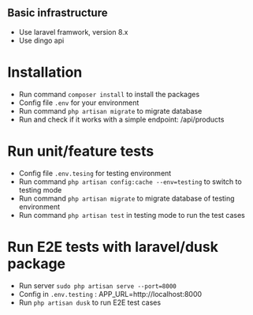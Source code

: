 ## Basic infrastructure
- Use laravel framwork, version 8.x
- Use dingo api

# Installation
- Run command ```composer install``` to install the packages
- Config file ```.env``` for your environment
- Run command ```php artisan migrate``` to migrate database
- Run and check if it works with a simple endpoint: /api/products

# Run unit/feature tests
- Config file ```.env.tesing``` for testing environment
- Run command ```php artisan config:cache --env=testing``` to switch to testing mode
- Run command ```php artisan migrate``` to migrate database of testing environment
- Run command ```php artisan test``` in testing mode to run the test cases

# Run E2E tests with laravel/dusk package
- Run server ```sudo php artisan serve --port=8000```
- Config in ```.env.testing``` : APP_URL=http://localhost:8000
- Run ```php artisan dusk``` to run E2E test cases
